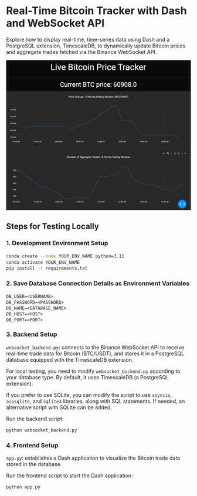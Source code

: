 # Real-Time Bitcoin Tracker with Dash and WebSocket API 

Explore how to display real-time, time-series data using Dash and a PostgreSQL extension, TimescaleDB, to dynamically update Bitcoin prices and aggregate trades fetched via the Binance WebSocket API.

![Dash App](dashboard.png)

## Steps for Testing Locally

### 1. Development Environment Setup
```sh
conda create --name YOUR_ENV_NAME python=3.11
conda activate YOUR_ENV_NAME
pip install -r requirements.txt
```

### 2. Save Database Connection Details as Environment Variables
```
DB_USER=<USERNAME>
DB_PASSWORD=<PASSWORD>
DB_NAME=<DATABASE_NAME>
DB_HOST=<HOST>
DB_PORT=<PORT>
```

### 3. Backend Setup
`websocket_backend.py`: connects to the Binance WebSocket API to receive real-time trade data for Bitcoin (BTC/USDT), and stores it in a PostgreSQL database equipped with the TimescaleDB extension.

For local testing, you need to modify `websocket_backend.py` according to your database type. By default, it uses TimescaleDB (a PostgreSQL extension).

If you prefer to use SQLite, you can modify the script to use `asyncio`, `aiosqlite`, and `sqlite3` libraries, along with SQL statements. If needed, an alternative script with SQLite can be added.

Run the backend script:
```sh
python websocket_backend.py
```

### 4. Frontend Setup
`app.py`: establishes a Dash application to visualize the Bitcoin trade data stored in the database.

Run the frontend script to start the Dash application:
```sh
python app.py
```

